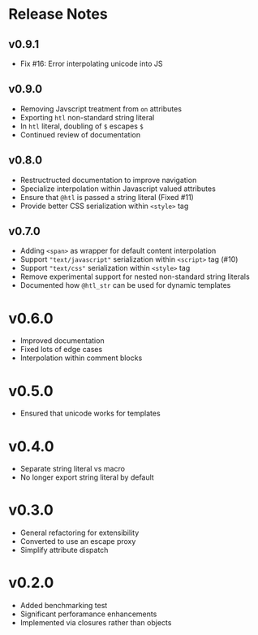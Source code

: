 # Release Notes

## v0.9.1

- Fix #16: Error interpolating unicode into JS

## v0.9.0

- Removing Javscript treatment from `on` attributes
- Exporting `htl` non-standard string literal
- In `htl` literal, doubling of `$` escapes `$`
- Continued review of documentation

## v0.8.0

- Restructructed documentation to improve navigation
- Specialize interpolation within Javascript valued attributes
- Ensure that `@htl` is passed a string literal (Fixed #11)
- Provide better CSS serialization within `<style>` tag

## v0.7.0

- Adding `<span>` as wrapper for default content interpolation
- Support `"text/javascript"` serialization within `<script>` tag (#10)
- Support `"text/css"` serialization within `<style>` tag
- Remove experimental support for nested non-standard string literals
- Documented how `@htl_str` can be used for dynamic templates

# v0.6.0

- Improved documentation
- Fixed lots of edge cases
- Interpolation within comment blocks

# v0.5.0

- Ensured that unicode works for templates

# v0.4.0

- Separate string literal vs macro
- No longer export string literal by default

# v0.3.0

- General refactoring for extensibility
- Converted to use an escape proxy
- Simplify attribute dispatch

# v0.2.0

- Added benchmarking test
- Significant perforamance enhancements
- Implemented via closures rather than objects
